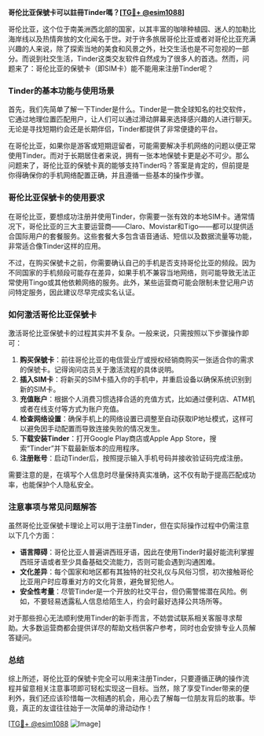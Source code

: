 **哥伦比亚保號卡可以註冊Tinder嗎？[[TG💪+ @esim1088](https://t.me/s/esim1088)]**

哥伦比亚，这个位于南美洲西北部的国家，以其丰富的咖啡种植园、迷人的加勒比海岸线以及热情奔放的文化闻名于世。对于许多旅居哥伦比亚或者对哥伦比亚充满兴趣的人来说，除了探索当地的美食和风景之外，社交生活也是不可忽视的一部分。而说到社交生活，Tinder这类交友软件自然成为了很多人的首选。然而，问题来了：哥伦比亚的保號卡（即SIM卡）能不能用来注册Tinder呢？

### Tinder的基本功能与使用场景

首先，我们先简单了解一下Tinder是什么。Tinder是一款全球知名的社交软件，它通过地理位置匹配用户，让人们可以通过滑动屏幕来选择感兴趣的人进行聊天。无论是寻找短期约会还是长期伴侣，Tinder都提供了非常便捷的平台。

在哥伦比亚，如果你是游客或短期逗留者，可能需要解决手机网络的问题以便正常使用Tinder。而对于长期居住者来说，拥有一张本地保號卡更是必不可少。那么问题来了，哥伦比亚的保號卡真的能够支持Tinder吗？答案是肯定的，但前提是你得确保你的手机网络配置正确，并且遵循一些基本的操作步骤。

### 哥伦比亚保號卡的使用要求

在哥伦比亚，要想成功注册并使用Tinder，你需要一张有效的本地SIM卡。通常情况下，哥伦比亚的三大主要运营商——Claro、Movistar和Tigo——都可以提供适合国际用户的套餐服务。这些套餐大多包含语音通话、短信以及数据流量等功能，非常适合像Tinder这样的应用。

不过，在购买保號卡之前，你需要确认自己的手机是否支持哥伦比亚的频段。因为不同国家的手机频段可能存在差异，如果手机不兼容当地网络，则可能导致无法正常使用Tingo或其他依赖网络的服务。此外，某些运营商可能会限制未登记用户访问特定服务，因此建议尽早完成实名认证。

### 如何激活哥伦比亚保號卡

激活哥伦比亚保號卡的过程其实并不复杂。一般来说，只需按照以下步骤操作即可：

1. **购买保號卡**：前往哥伦比亚的电信营业厅或授权经销商购买一张适合你的需求的保號卡。记得询问店员关于激活流程的具体说明。
2. **插入SIM卡**：将新买的SIM卡插入你的手机中，并重启设备以确保系统识别到新的SIM卡。
3. **充值账户**：根据个人消费习惯选择合适的充值方式，比如通过便利店、ATM机或者在线支付等方式为账户充值。
4. **检查网络设置**：确保手机上的网络设置已调整至自动获取IP地址模式，这样可以避免因手动配置而导致连接失败的情况发生。
5. **下载安装Tinder**：打开Google Play商店或Apple App Store，搜索“Tinder”并下载最新版本的应用程序。
6. **注册账号**：启动Tinder后，按照提示输入手机号码并接收验证码完成注册。

需要注意的是，在填写个人信息时尽量保持真实准确，这不仅有助于提高匹配成功率，也能保护个人隐私安全。

### 注意事项与常见问题解答

虽然哥伦比亚保號卡理论上可以用于注册Tinder，但在实际操作过程中仍需注意以下几个方面：

- **语言障碍**：哥伦比亚人普遍讲西班牙语，因此在使用Tinder时最好能流利掌握西班牙语或者至少具备基础交流能力，否则可能会遇到沟通困难。
- **文化差异**：每个国家和地区都有其独特的社交礼仪与风俗习惯，初次接触哥伦比亚用户时应尊重对方的文化背景，避免冒犯他人。
- **安全性考量**：尽管Tinder是一个开放的社交平台，但仍需警惕潜在风险。例如，不要轻易透露私人信息给陌生人，约会时最好选择公共场所等。

对于那些担心无法顺利使用Tinder的新手而言，不妨尝试联系相关客服寻求帮助。大多数运营商都会提供详尽的帮助文档供客户参考，同时也会安排专业人员解答疑问。

### 总结

综上所述，哥伦比亚的保號卡完全可以用来注册Tinder，只要遵循正确的操作流程并留意相关注意事项即可轻松实现这一目标。当然，除了享受Tinder带来的便利外，我们还应该珍惜每一次相遇的机会，用心去了解每一位朋友背后的故事。毕竟，真正的友谊往往始于一次简单的滑动动作！

[[TG💪+ @esim1088](https://t.me/s/esim1088) ![Image](https://i.postimg.cc/4NQfJmqS/Snipaste-2025-05-13-00-14-12.png)]